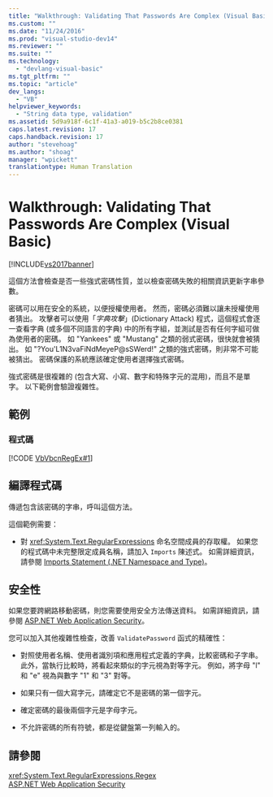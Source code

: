 ```yaml
---
title: "Walkthrough: Validating That Passwords Are Complex (Visual Basic) | Microsoft Docs"
ms.custom: ""
ms.date: "11/24/2016"
ms.prod: "visual-studio-dev14"
ms.reviewer: ""
ms.suite: ""
ms.technology: 
  - "devlang-visual-basic"
ms.tgt_pltfrm: ""
ms.topic: "article"
dev_langs: 
  - "VB"
helpviewer_keywords: 
  - "String data type, validation"
ms.assetid: 5d9a918f-6c1f-41a3-a019-b5c2b8ce0381
caps.latest.revision: 17
caps.handback.revision: 17
author: "stevehoag"
ms.author: "shoag"
manager: "wpickett"
translationtype: Human Translation
---
```

# Walkthrough: Validating That Passwords Are Complex (Visual Basic)
[!INCLUDE[vs2017banner](../../../../csharp/includes/vs2017banner.md)]

這個方法會檢查是否一些強式密碼性質，並以檢查密碼失敗的相關資訊更新字串參數。  
  
 密碼可以用在安全的系統，以便授權使用者。  然而，密碼必須難以讓未授權使用者猜出。  攻擊者可以使用「*字典攻擊*」\(Dictionary Attack\) 程式，這個程式會逐一查看字典 \(或多個不同語言的字典\) 中的所有字組，並測試是否有任何字組可做為使用者的密碼。  如 "Yankees" 或 "Mustang" 之類的弱式密碼，很快就會被猜出。  如 "?You'L1N3vaFiNdMeyeP@sSWerd\!" 之類的強式密碼，則非常不可能被猜出。  密碼保護的系統應該確定使用者選擇強式密碼。  
  
 強式密碼是很複雜的 \(包含大寫、小寫、數字和特殊字元的混用\)，而且不是單字。  以下範例會驗證複雜性。  
  
## 範例  
  
### 程式碼  
 [!CODE [VbVbcnRegEx#1](../CodeSnippet/VS_Snippets_VBCSharp/VbVbcnRegEx#1)]  
  
## 編譯程式碼  
 傳遞包含該密碼的字串，呼叫這個方法。  
  
 這個範例需要：  
  
-   對 <xref:System.Text.RegularExpressions> 命名空間成員的存取權。  如果您的程式碼中未完整限定成員名稱，請加入 `Imports` 陳述式。  如需詳細資訊，請參閱 [Imports Statement \(.NET Namespace and Type\)](../../../../visual-basic/language-reference/statements/imports-statement-net-namespace-and-type.md)。  
  
## 安全性  
 如果您要跨網路移動密碼，則您需要使用安全方法傳送資料。  如需詳細資訊，請參閱 [ASP.NET Web Application Security](../Topic/ASP.NET%20Web%20Application%20Security.md)。  
  
 您可以加入其他複雜性檢查，改善 `ValidatePassword` 函式的精確性：  
  
-   對照使用者名稱、使用者識別項和應用程式定義的字典，比較密碼和子字串。  此外，當執行比較時，將看起來類似的字元視為對等字元。  例如，將字母 "l" 和 "e" 視為與數字 "1" 和 "3" 對等。  
  
-   如果只有一個大寫字元，請確定它不是密碼的第一個字元。  
  
-   確定密碼的最後兩個字元是字母字元。  
  
-   不允許密碼的所有符號，都是從鍵盤第一列輸入的。  
  
## 請參閱  
 <xref:System.Text.RegularExpressions.Regex>   
 [ASP.NET Web Application Security](../Topic/ASP.NET%20Web%20Application%20Security.md)